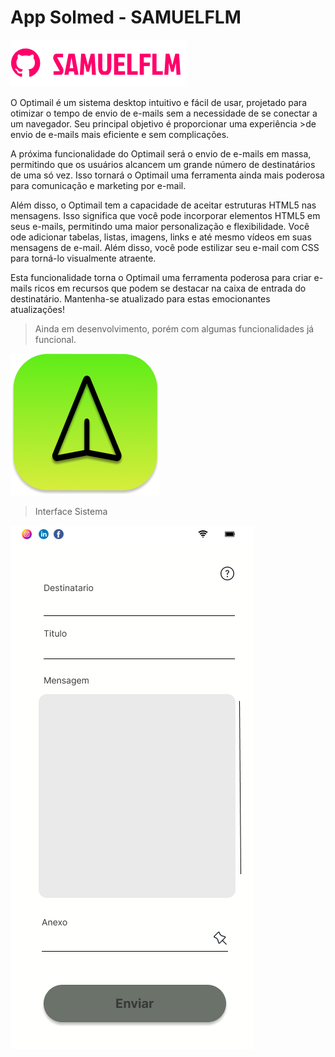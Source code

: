 # App Solmed - SAMUELFLM

<!---Esses são exemplos. Veja https://shields.io para outras pessoas ou para personalizar este conjunto de escudos. Você pode querer incluir dependências, status do projeto e informações de licença aqui--->

<img src="Img//logo.png" alt="logo_samuelflm">


<p>O Optimail é um sistema desktop intuitivo e fácil de usar, projetado para otimizar o tempo de envio de e-mails sem a necessidade de se conectar a um navegador. Seu principal objetivo é proporcionar uma experiência >de envio de e-mails mais eficiente e sem complicações.

A próxima funcionalidade do Optimail será o envio de e-mails em massa, permitindo que os usuários alcancem um grande número de destinatários de uma só vez. Isso tornará o Optimail uma ferramenta ainda mais poderosa para comunicação e marketing por e-mail.

Além disso, o Optimail tem a capacidade de aceitar estruturas HTML5 nas mensagens. Isso significa que você pode incorporar elementos HTML5 em seus e-mails, permitindo uma maior personalização e flexibilidade. Você ode adicionar tabelas, listas, imagens, links e até mesmo vídeos em suas mensagens de e-mail. Além disso, você pode estilizar seu e-mail com CSS para torná-lo visualmente atraente.

Esta funcionalidade torna o Optimail uma ferramenta poderosa para criar e-mails ricos em recursos que podem se destacar na caixa de entrada do destinatário. Mantenha-se atualizado para estas emocionantes atualizações!</p>
>Ainda em desenvolvimento, porém com algumas funcionalidades já funcional.

<img src="Img//logo1.png" alt="logo_optiMail">

> Interface Sistema
<img src="Img//opticMail.png" alt="interface_optimail">

